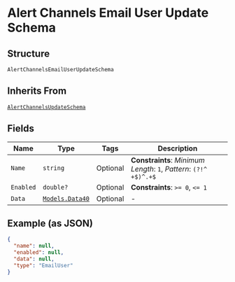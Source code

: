 
# Alert Channels Email User Update Schema

## Structure

`AlertChannelsEmailUserUpdateSchema`

## Inherits From

[`AlertChannelsUpdateSchema`](../../doc/models/alert-channels-update-schema.md)

## Fields

| Name | Type | Tags | Description |
|  --- | --- | --- | --- |
| `Name` | `string` | Optional | **Constraints**: *Minimum Length*: `1`, *Pattern*: `(?!^ +$)^.+$` |
| `Enabled` | `double?` | Optional | **Constraints**: `>= 0`, `<= 1` |
| `Data` | [`Models.Data40`](../../doc/models/data-40.md) | Optional | - |

## Example (as JSON)

```json
{
  "name": null,
  "enabled": null,
  "data": null,
  "type": "EmailUser"
}
```

